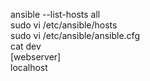 ansible --list-hosts all  
sudo vi /etc/ansible/hosts  
sudo vi /etc/ansible/ansible.cfg  
cat dev  
[webserver]  
localhost  

